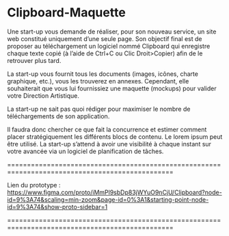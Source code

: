 # Clipboard-Maquette

Une start-up vous demande de réaliser, pour son nouveau service, un site web constitué uniquement d’une seule page.
Son objectif final est de proposer au téléchargement un logiciel nommé Clipboard qui enregistre chaque texte copié (à l’aide de Ctrl+C ou Clic Droit>Copier) afin de le retrouver plus tard.


La start-up vous fournit tous les documents (images, icônes, charte graphique, etc.), vous les trouverez en annexes. Cependant, elle souhaiterait que vous lui fournissiez une maquette (mockups) pour valider votre Direction Artistique.

La start-up ne sait pas quoi rédiger pour maximiser le nombre de téléchargements de son application.

Il faudra donc chercher ce que fait la concurrence et estimer comment placer stratégiquement les différents blocs de contenu. Le lorem ipsum peut être utilisé.
La start-up s’attend à avoir une visibilité à chaque instant sur votre avancée via un logiciel de planification de tâches.


================================================================================================

Lien du prototype : https://www.figma.com/proto/iMmPl9sbDp83jWYuO9nCjU/Clipboard?node-id=9%3A74&scaling=min-zoom&page-id=0%3A1&starting-point-node-id=9%3A74&show-proto-sidebar=1



================================================================================================
